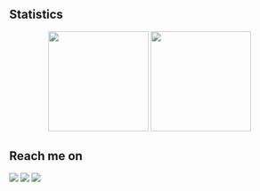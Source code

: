 ## Statistics
<div align="center">
  <img height="180em" src="https://github-readme-stats-eight-theta.vercel.app/api?username=ujangsprr&show_icons=true&theme=algolia&include_all_commits=true&count_private=true"/>
  <img height="180em" src="https://github-readme-stats-eight-theta.vercel.app/api/top-langs/?username=ujangsprr&layout=compact&langs_count=8&theme=algolia"/>
</div>

## Reach me on
<a href = "mailto:ujangsprr@gmail.com"><img src="https://img.shields.io/badge/gmail-%23EA4335.svg?&style=for-the-badge&logo=gmail&logoColor=white" /></a>
<a href = "https://www.linkedin.com/in/ujangsprr/"><img src="https://img.shields.io/badge/linkedin-%230A66C2.svg?&style=for-the-badge&logo=linkedin&logoColor=white" /></a>
<a href = "https://www.instagram.com/ujangsprr_/"><img src="https://img.shields.io/badge/Instagram-E4405F?style=for-the-badge&logo=instagram&logoColor=white" /></a>
